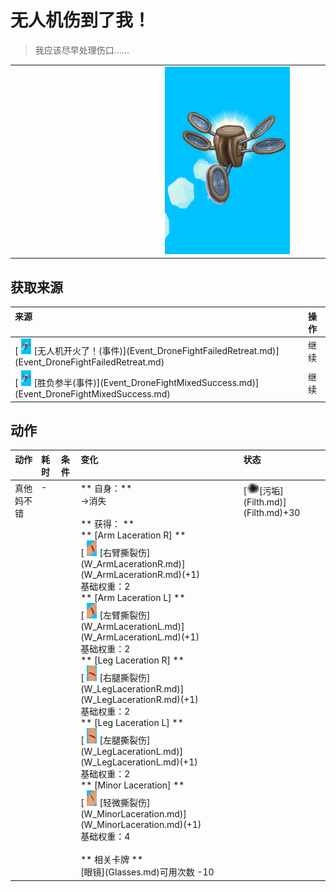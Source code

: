 # 无人机伤到了我！  
> 我应该尽早处理伤口……  
  
<table class="table table-bordered" data-toggle="table" ><tbody><tr ><td  style="width:80%;text-align:left;vertical-align:top;"  ></td><td  style="width:20%;text-align:left;vertical-align:top;"  ><div style="width:300px;display:inline-block;text-align:center"><img decoding="async" src="../wiki/Sprite/Drone.png" href="a.md" style="max-width:300px;max-height:300px;"></div></td></tr></tbody></tbody></table>  
  
## 获取来源  
<table class="table table-bordered" data-toggle="table" ><thead><tr ><th  style="text-align:left;vertical-align:top;"  >来源</th><th  style="text-align:left;vertical-align:top;"  >操作</th></tr></thead><tr ><td  style="text-align:left;vertical-align:top;"  >[<div style="width:25px;display:inline-block;text-align:center"><img decoding="async" src="../wiki/Sprite/Drone.png" href="a.md" style="max-width:25px;max-height:25px;"></div>[无人机开火了！(事件)](Event_DroneFightFailedRetreat.md)](Event_DroneFightFailedRetreat.md)</td><td  style="text-align:left;vertical-align:top;"  >继续</td></tr><tr ><td  style="text-align:left;vertical-align:top;"  >[<div style="width:25px;display:inline-block;text-align:center"><img decoding="async" src="../wiki/Sprite/Drone.png" href="a.md" style="max-width:25px;max-height:25px;"></div>[胜负参半(事件)](Event_DroneFightMixedSuccess.md)](Event_DroneFightMixedSuccess.md)</td><td  style="text-align:left;vertical-align:top;"  >继续</td></tr></tbody></table>  
  
## 动作  
<table class="table table-bordered" data-toggle="table" ><thead><tr ><th  style="text-align:left;vertical-align:top;"  >动作</th><th  style="text-align:left;vertical-align:top;"  data-sortable="true"  >耗时</th><th  style="text-align:left;vertical-align:top;"  data-sortable="true"  >条件</th><th  style="text-align:left;vertical-align:top;"  >变化</th><th  style="text-align:left;vertical-align:top;"  >状态</th></tr></thead><tr ><td  style="text-align:left;vertical-align:top;"  >真他妈不错<br></td><td  style="text-align:left;vertical-align:top;"  >-</td><td  style="text-align:left;vertical-align:top;"  ></td><td  style="text-align:left;vertical-align:top;"  >** 自身：**<br>→消失<br><br>** 获得： **<br>** [Arm Laceration R]  **<br>  [<div style="width:25px;display:inline-block;text-align:center"><img decoding="async" src="../wiki/Sprite/ArmLaceration.png" href="a.md" style="max-width:25px;max-height:25px;"></div>[右臂撕裂伤](W_ArmLacerationR.md)](W_ArmLacerationR.md)(+1)<br>基础权重：2<br>** [Arm Laceration L]  **<br>  [<div style="width:25px;display:inline-block;text-align:center"><img decoding="async" src="../wiki/Sprite/ArmLaceration.png" href="a.md" style="max-width:25px;max-height:25px;"></div>[左臂撕裂伤](W_ArmLacerationL.md)](W_ArmLacerationL.md)(+1)<br>基础权重：2<br>** [Leg Laceration R]  **<br>  [<div style="width:25px;display:inline-block;text-align:center"><img decoding="async" src="../wiki/Sprite/LegLaceration.png" href="a.md" style="max-width:25px;max-height:25px;"></div>[右腿撕裂伤](W_LegLacerationR.md)](W_LegLacerationR.md)(+1)<br>基础权重：2<br>** [Leg Laceration L]  **<br>  [<div style="width:25px;display:inline-block;text-align:center"><img decoding="async" src="../wiki/Sprite/LegLaceration.png" href="a.md" style="max-width:25px;max-height:25px;"></div>[左腿撕裂伤](W_LegLacerationL.md)](W_LegLacerationL.md)(+1)<br>基础权重：2<br>** [Minor Laceration]  **<br>  [<div style="width:25px;display:inline-block;text-align:center"><img decoding="async" src="../wiki/Sprite/LacerationMinor.png" href="a.md" style="max-width:25px;max-height:25px;"></div>[轻微撕裂伤](W_MinorLaceration.md)](W_MinorLaceration.md)(+1)<br>基础权重：4<br><br>** 相关卡牌 **<br>[眼镜](Glasses.md)可用次数  -10</td><td  style="text-align:left;vertical-align:top;"  >[<div style="width:20px;display:inline-block;text-align:center"><img decoding="async" src="../wiki/Sprite/Dirt3.png" href="a.md" style="max-width:20px;max-height:20px;"></div>[污垢](Filth.md)](Filth.md)+30</td></tr></tbody></table>  
  


<script>document.title="无人机伤到了我！ - 卡牌生存百科 Card Survival Wiki";</script>